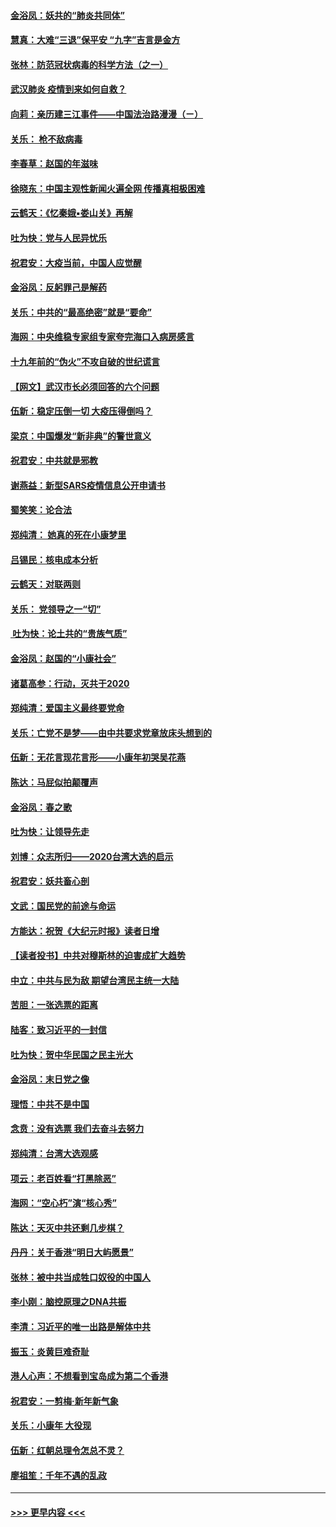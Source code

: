 #### [金浴凤：妖共的“肺炎共同体”](../pages/nsc993/n11829448.md?t=01291955) 
#### [慧真：大难“三退”保平安 “九字”吉言是金方](../pages/nsc993/n11829501.md?t=01291955) 
#### [张林：防范冠状病毒的科学方法（之一）](../pages/nsc993/n11828618.md?t=01291955) 
#### [武汉肺炎 疫情到来如何自救？](../pages/nsc993/n11827632.md?t=01291955) 
#### [向莉：亲历建三江事件——中国法治路漫漫（ㄧ）](../pages/nsc993/n11827190.md?t=01291955) 
#### [关乐： 枪不敌病毒](../pages/nsc993/n11826746.md?t=01291955) 
#### [李春草：赵国的年滋味](../pages/nsc993/n11826321.md?t=01291955) 
#### [徐晓东：中国主观性新闻火遍全网 传播真相极困难](../pages/nsc993/n11826508.md?t=01291955) 
#### [云鹤天：《忆秦娥▪娄山关》再解](../pages/nsc993/n11824682.md?t=01291955) 
#### [吐为快：党与人民异忧乐](../pages/nsc993/n11824660.md?t=01291955) 
#### [祝君安：大疫当前，中国人应觉醒](../pages/nsc993/n11821946.md?t=01291955) 
#### [金浴凤：反躬罪己是解药](../pages/nsc993/n11820280.md?t=01291955) 
#### [关乐：中共的“最高绝密”就是“要命”](../pages/nsc993/n11816946.md?t=01291955) 
#### [海网：中央维稳专家组专家夸完海口入病房感言](../pages/nsc993/n11815138.md?t=01291955) 
#### [十九年前的“伪火”不攻自破的世纪谎言](../pages/nsc993/n11813238.md?t=01291955) 
#### [【网文】武汉市长必须回答的六个问题](../pages/nsc993/n11813848.md?t=01291955) 
#### [伍新：稳定压倒一切 大疫压得倒吗？](../pages/nsc993/n11812634.md?t=01291955) 
#### [梁京：中国爆发“新非典”的警世意义](../pages/nsc993/n11812554.md?t=01291955) 
#### [祝君安：中共就是邪教](../pages/nsc993/n11812431.md?t=01291955) 
#### [谢燕益：新型SARS疫情信息公开申请书](../pages/nsc993/n11808840.md?t=01291955) 
#### [蜀笑笑：论合法](../pages/nsc993/n11808064.md?t=01291955) 
#### [郑纯清： 她真的死在小康梦里](../pages/nsc993/n11806623.md?t=01291955) 
#### [吕锡民：核电成本分析](../pages/nsc993/n11806284.md?t=01291955) 
#### [云鹤天：对联两则](../pages/nsc993/n11805957.md?t=01291955) 
#### [关乐： 党领导之一“切”](../pages/nsc993/n11804505.md?t=01291955) 
#### [ 吐为快：论土共的“贵族气质”](../pages/nsc993/n11804490.md?t=01291955) 
#### [金浴凤：赵国的“小康社会”](../pages/nsc993/n11804452.md?t=01291955) 
#### [诸葛高参：行动，灭共于2020](../pages/nsc993/n11804120.md?t=01291955) 
#### [郑纯清：爱国主义最终要党命](../pages/nsc993/n11802197.md?t=01291955) 
#### [关乐：亡党不是梦——由中共要求党章放床头想到的](../pages/nsc993/n11802156.md?t=01291955) 
#### [伍新：无花言现花言形——小康年初哭吴花燕](../pages/nsc993/n11800044.md?t=01291955) 
#### [陈达：马屁似拍颠覆声](../pages/nsc993/n11800010.md?t=01291955) 
#### [金浴凤：春之歌](../pages/nsc993/n11797687.md?t=01291955) 
#### [吐为快：让领导先走](../pages/nsc993/n11797512.md?t=01291955) 
#### [刘博：众志所归——2020台湾大选的启示](../pages/nsc993/n11796878.md?t=01291955) 
#### [祝君安：妖共畜心剖](../pages/nsc993/n11794273.md?t=01291955) 
#### [文武：国民党的前途与命运](../pages/nsc993/n11794198.md?t=01291955) 
#### [方能达：祝贺《大纪元时报》读者日增](../pages/nsc993/n11793807.md?t=01291955) 
#### [【读者投书】中共对穆斯林的迫害成扩大趋势](../pages/nsc993/n11791371.md?t=01291955) 
#### [中立：中共与民为敌 期望台湾民主统一大陆](../pages/nsc993/n11790392.md?t=01291955) 
#### [苦胆：一张选票的距离](../pages/nsc993/n11788914.md?t=01291955) 
#### [陆客：致习近平的一封信](../pages/nsc993/n11788867.md?t=01291955) 
#### [吐为快：贺中华民国之民主光大](../pages/nsc993/n11788618.md?t=01291955) 
#### [金浴凤：末日党之像](../pages/nsc993/n11787475.md?t=01291955) 
#### [理悟：中共不是中国](../pages/nsc993/n11787463.md?t=01291955) 
#### [念贲：没有选票  我们去奋斗去努力](../pages/nsc993/n11787398.md?t=01291955) 
#### [郑纯清：台湾大选观感](../pages/nsc993/n11786210.md?t=01291955) 
#### [项云：老百姓看“打黑除恶”](../pages/nsc993/n11785398.md?t=01291955) 
#### [海网：“空心朽”演“核心秀”](../pages/nsc993/n11783874.md?t=01291955) 
#### [陈达：天灭中共还剩几步棋？](../pages/nsc993/n11783719.md?t=01291955) 
#### [丹丹：关于香港“明日大屿愿景”](../pages/nsc993/n11783273.md?t=01291955) 
#### [张林：被中共当成牲口奴役的中国人](../pages/nsc993/n11782397.md?t=01291955) 
#### [李小刚：脑控原理之DNA共振](../pages/nsc993/n11780962.md?t=01291955) 
#### [李清：习近平的唯一出路是解体中共](../pages/nsc993/n11780866.md?t=01291955) 
#### [振玉：炎黄巨难奇耻](../pages/nsc993/n11779632.md?t=01291955) 
#### [港人心声：不想看到宝岛成为第二个香港](../pages/nsc993/n11778817.md?t=01291955) 
#### [祝君安：一剪梅‧新年新气象](../pages/nsc993/n11776340.md?t=01291955) 
#### [关乐：小康年 大役现](../pages/nsc993/n11774213.md?t=01291955) 
#### [伍新：红朝总理令怎总不灵？](../pages/nsc993/n11770813.md?t=01291955) 
#### [廖祖笙：千年不遇的乱政](../pages/nsc993/n11770373.md?t=01291955) 

----
#### [ >>> 更早内容 <<< ](../indexes/nsc993-earlier.md)
